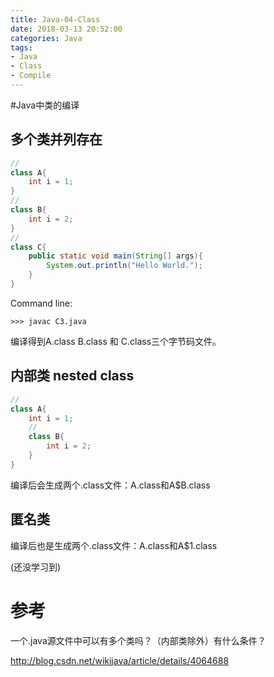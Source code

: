 ```yaml
---
title: Java-04-Class
date: 2018-03-13 20:52:00
categories: Java
tags:
- Java
- Class
- Compile
---
```


#Java中类的编译 

## 多个类并列存在

```java
// 
class A{
	int i = 1;
}
// 
class B{
	int i = 2;
}
// 
class C{
	public static void main(String[] args){
		System.out.println("Hello World.");
	}
}
```

Command line:

```
>>> javac C3.java
```

编译得到A.class B.class 和 C.class三个字节码文件。

## 内部类 nested class

```java
// 
class A{
	int i = 1;
	// 
    class B{
    	int i = 2;
    }
}
```

编译后会生成两个.class文件：A.class和A$B.class

## 匿名类

编译后也是生成两个.class文件：A.class和A$1.class

(还没学习到)

# 参考

一个.java源文件中可以有多个类吗？（内部类除外）有什么条件？

http://blog.csdn.net/wikijava/article/details/4064688